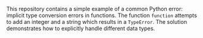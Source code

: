This repository contains a simple example of a common Python error: implicit type conversion errors in functions. The function `function` attempts to add an integer and a string which results in a `TypeError`. The solution demonstrates how to explicitly handle different data types.